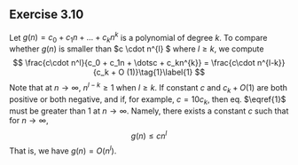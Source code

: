## Exercise 3.10

Let $g(n) = c_0 + c_1n + \dotsc + c_kn^{k}$ is a polynomial of degree $k$. To compare whether $g(n)$ is smaller than $c \cdot n^{l} $ where $l\geq k$, we compute 
$$
\frac{c\cdot n^l}{c_0 + c_1n + \dotsc + c_kn^{k}} = \frac{c\cdot n^{l-k}}{c_k + O (1)}\tag{1}\label{1}
$$
Note that at $n\to\infty$, $n^{l-k}\geq1$ when $l\geq k$. If constant $c$ and $c_k+O(1)$ are both positive or both negative, and if, for example, $c=10c_k$, then eq. $\eqref{1}$ must be greater than $1$ at $n\to \infty$. Namely, there exists a constant $c$ such that for $n\to \infty$, 
$$
g(n) \leq c n^{l} \tag{2}
$$
That is, we have $g(n) = O(n^l)$. 
